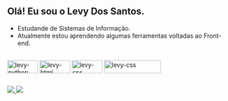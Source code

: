 ## Olá! Eu sou o Levy Dos Santos.

<!--
**lleevy/lleevy** is a ✨ _special_ ✨ repository because its `README.md` (this file) appears on your GitHub profile.

Here are some ideas to get you started:
-->

- Estudande de Sistemas de Informação.
- Atualmente estou aprendendo algumas ferramentas voltadas ao Front-end.

<br>
<div> 
  <img align="center" alt="levy-python" height="30" width="70" src="https://img.shields.io/badge/Python-3776AB?style=for-the-badge&logo=python&logoColor=white">
  <img align="center" alt="levy-html" height="30" width="70" src="https://img.shields.io/badge/HTML5-E34F26?style=for-the-badge&logo=html5&logoColor=white">
  <img align="center" alt="levy-css" height="30" width="70" src="https://img.shields.io/badge/CSS3-1572B6?style=for-the-badge&logo=css3&logoColor=white">
  <img align="center" alt="levy-css" height="30" width="130" src="https://img.shields.io/badge/Microsoft_Office-D83B01?style=for-the-badge&logo=microsoft-office&logoColor=white">
</div>

##

<div>
  <a href="linkedin.com/in/levy12" target="_blank"> <img src="https://img.shields.io/badge/LinkedIn-0077B5?style=for-the-badge&logo=linkedin&logoColor=white"> </a>
  <a href="mailto:levysilvasilva@hotmail.com" target="_blank"> <img src="https://img.shields.io/badge/Gmail-D14836?style=for-the-badge&logo=gmail&logoColor=white" target="_blank"> </a>
</div>
